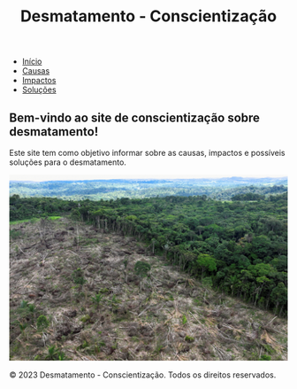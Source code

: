 
<!DOCTYPE html>
<html lang="pt-br">
<head>
  <meta charset="UTF-8">
  <meta name="viewport" content="width=device-width, initial-scale=1.0">
  <title>Desmatamento - Conscientização</title>
  <link rel="stylesheet" href="styles.css">
</head>
<body>
  <header>
    <h1>Desmatamento - Conscientização</h1>
  </header>


  <nav>
    <ul>
      <li><a href="index.html">Início</a></li>
      <li><a href="causas.html">Causas</a></li>
      <li><a href="impactos.html">Impactos</a></li>
      <li><a href="solucoes.html">Soluções</a></li>
    </ul>
  </nav>


  <main>
    <section>
      <h2>Bem-vindo ao site de conscientização sobre desmatamento!</h2>
      <p>Este site tem como objetivo informar sobre as causas, impactos e possíveis soluções para o desmatamento.</p>
      <img src="1.jpg" alt="Desmatamento">
    </section>
  </main>


  <footer>
    <p>&copy; 2023 Desmatamento - Conscientização. Todos os direitos reservados.</p>
  </footer>
</body>
</html>

